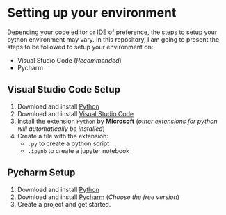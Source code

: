 # Setting up your environment
Depending your code editor or IDE of preference, the steps to setup your python environment may vary. In this repository, I am going to present the steps to be followed to setup your environment on:
- Visual Studio Code (*Recommended*)
- Pycharm

## Visual Studio Code Setup

1. Download and install [Python](https://www.python.org/downloads/)
2. Download and install [Visual Studio Code](https://code.visualstudio.com/)
3. Install the extension `Python` by **Microsoft** (_other extensions for python will automatically be installed_)
4. Create a file with the extension: 
    - `.py` to create a python script
    - `.ipynb` to create a jupyter notebook

## Pycharm Setup

1. Download and install [Python](https://www.python.org/downloads/)
2. Download and install [Pycharm](https://www.jetbrains.com/pycharm/download/#section=windows) (_Choose the free version_)
3. Create a project and get started.
